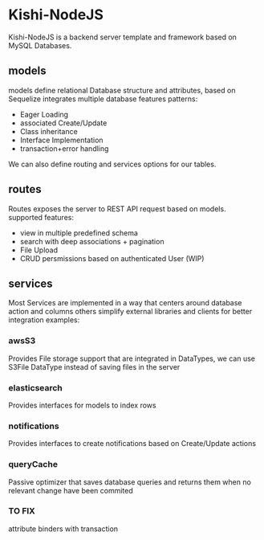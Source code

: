 # Kishi-NodeJS

Kishi-NodeJS is a backend server template and framework based on MySQL Databases.

## models

models define relational Database structure and attributes, based on Sequelize
integrates multiple database features patterns:

- Eager Loading
- associated Create/Update
- Class inheritance
- Interface Implementation
- transaction+error handling

We can also define routing and services options for our tables.

## routes

Routes exposes the server to REST API request based on models.
supported features:

- view in multiple predefined schema
- search with deep associations + pagination
- File Upload
- CRUD persmissions based on authenticated User (WIP)

## services

Most Services are implemented in a way that centers around database action and columns
others simplify external libraries and clients for better integration
examples:

### awsS3 

Provides File storage support that are integrated in DataTypes, we can use S3File DataType instead of saving files in the server

### elasticsearch 

Provides interfaces for models to index rows

### notifications 

Provides interfaces to create notifications based on Create/Update actions

### queryCache 

Passive optimizer that saves database queries and returns them when no relevant change have been commited

### TO FIX 

attribute binders with transaction

